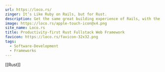 ```yaml
---
url: https://loco.rs/
zinger: It’s Like Ruby on Rails, but for Rust.
description: Get the same great building experience of Rails, with the incredibleperformance and safety of Rust.
image: https://loco.rs/apple-touch-icon@x4.png
site_name: Loco.rs
title: Productivity-first Rust Fullstack Web Framework
favicon: https://loco.rs/favicon-32x32.png
tags:
  - Software-Development
  - Frameworks
---
```


[[Rust]]

